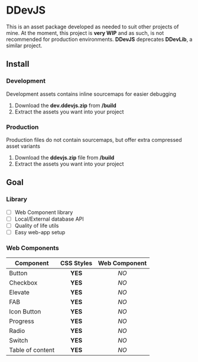 # DDevJS
This is an asset package developed as needed to suit other projects of mine.
At the moment, this project is **very WIP** and as such, is not recommended for production environments.
**DDevJS** deprecates **DDevLib**, a similar project.




## Install

### Development
Development assets contains inline sourcemaps for easier debugging

1. Download the **dev.ddevjs.zip** from **/build**
2. Extract the assets you want into your project

### Production
Production files do not contain sourcemaps, but offer extra compressed asset variants

1. Download the **ddevjs.zip** file from **/build**
2. Extract the assets you want into your project




## Goal

### Library
- [ ] Web Component library
- [ ] Local/External database API
- [ ] Quality of life utils
- [ ] Easy web-app setup

### Web Components

| Component        | CSS Styles | Web Component |
|------------------|:----------:|:-------------:|
| Button           | **YES**    | *NO*          |
| Checkbox         | **YES**    | *NO*          |
| Elevate          | **YES**    | *NO*          |
| FAB              | **YES**    | *NO*          |
| Icon Button      | **YES**    | *NO*          |
| Progress         | **YES**    | *NO*          |
| Radio            | **YES**    | *NO*          |
| Switch           | **YES**    | *NO*          |
| Table of content | **YES**    | *NO*          |